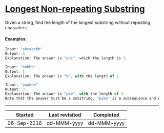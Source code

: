 # [Longest Non-repeating Substring](https://leetcode.com/problems/longest-substring-without-repeating-characters/description/)

Given a string, find the length of the longest substring without repeating characters.

#### Examples:

```js
Input: "abcabcbb"
Output: 3
Explanation: The answer is "abc", which the length is 3.

Input: "bbbbb"
Output: 1
Explanation: The answer is "b", with the length of 1.

Input: "pwwkew"
Output: 3
Explanation: The answer is "wke", with the length of 3.
Note that the answer must be a substring, "pwke" is a subsequence and not a substring.
```

---

| Started     | Last revisited | Completed   |
| ----------- | -------------- | ----------- |
| 06-Sep-2018 | dd-MMM-yyyy    | dd-MMM-yyyy |
